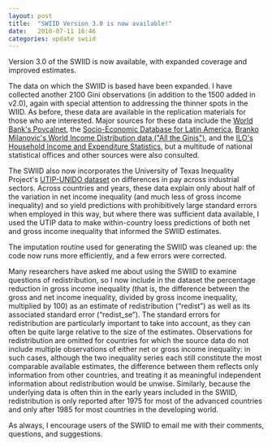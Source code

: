 ```yaml
---
layout: post
title:  "SWIID Version 3.0 is now available!"
date:   2010-07-11 16:46
categories: update swiid
---
```


Version 3.0 of the SWIID is now available, with expanded coverage and improved estimates. 

The data on which the SWIID is based have been expanded.  I have collected another 2100 Gini observations (in addition to the 1500 added in v2.0), again with special attention to addressing the thinner spots in the WIID.  As before, these data are available in the replication materials for those who are interested.  Major sources for these data include the <a href="http://iresearch.worldbank.org/PovcalNet/povcalSvy.html" rel="self">World Bank's Povcalnet</a>, the <a href="http://www.depeco.econo.unlp.edu.ar/sedlac/eng/index.php" rel="self">Socio-Economic Database for Latin America</a>, <a href="http://go.worldbank.org/9VCQW66LA0" rel="self">Branko Milanovic's World Income Distribution data ("All the Ginis")</a>, and the <a href="http://laborsta.ilo.org/" rel="self">ILO's Household Income and Expenditure Statistics</a>, but a multitude of national statistical offices and other sources were also consulted.

The SWIID also now incorporates the University of Texas Inequality Project's <a href="http://utip.gov.utexas.edu/data.html" rel="self">UTIP-UNIDO dataset</a> on differences in pay across industrial sectors.  Across countries and years, these data explain only about half of the variation in net income inequality (and much less of gross income inequality) and so yield predictions with prohibitively large standard errors when employed in this way, but where there was sufficient data available, I used the UTIP data to make within-country loess predictions of both net and gross income inequality that informed the SWIID estimates.

The imputation routine used for generating the SWIID was cleaned up: the code now runs more efficiently, and a few errors were corrected.

Many researchers have asked me about using the SWIID to examine questions of redistribution, so I now include in the dataset the percentage reduction in gross income inequality (that is, the difference between the gross and net income inequality, divided by gross income inequality, multiplied by 100) as an estimate of redistribution (&ldquo;redist&rdquo;) as well as its associated standard error (&ldquo;redist_se&rdquo;).  The standard errors for redistribution are particularly important to take into account, as they can often be quite large relative to the size of the estimates.  Observations for redistribution are omitted for countries for which the source data do not include multiple observations of either net or gross income inequality: in such cases, although the two inequality series each still constitute the most comparable available estimates, the difference between them reflects only information from other countries, and treating it as meaningful independent information about redistribution would be unwise.  Similarly, because the underlying data is often thin in the early years included in the SWIID, redistribution is only reported after 1975 for most of the advanced countries and only after 1985 for most countries in the developing world.

As always, I encourage users of the SWIID to email me with their comments, questions, and suggestions.